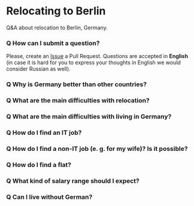 # Relocating to Berlin
Q&amp;A about relocation to Berlin, Germany.

### Q How can I submit a question?

Please, create an [Issue](https://github.com/azproduction/relocating-to-berlin/issues/new) a Pull Request. 
Questions are accepted in **English** (in case it is hard for you to express your thoughts in English we would consider Russian as well).

### Q Why is Germany better than other countries?
### Q What are the main difficulties with relocation?
### Q What are the main difficulties with living in Germany?
### Q How do I find an IT job?
### Q How do I find a non-IT job (e. g. for my wife)? Is it possible?
### Q How do I find a flat?
### Q What kind of salary range should I expect? 
### Q Can I live without German?
